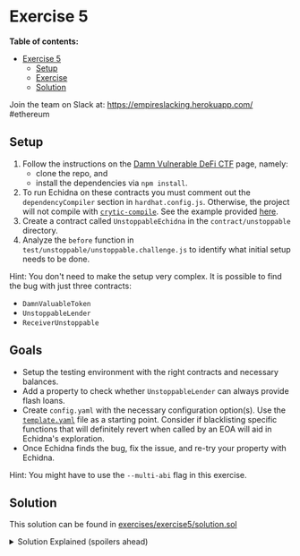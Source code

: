 # Exercise 5

**Table of contents:**

- [Exercise 5](#exercise-5)
  - [Setup](#setup)
  - [Exercise](#exercise)
  - [Solution](#solution)

Join the team on Slack at: https://empireslacking.herokuapp.com/ #ethereum

## Setup

1. Follow the instructions on the [Damn Vulnerable DeFi CTF][ctf] page, namely:
    - clone the repo, and
    - install the dependencies via `npm install`.
2. To run Echidna on these contracts you must comment out the `dependencyCompiler` section in `hardhat.config.js`. Otherwise, the project will not compile with [`crytic-compile`](https://github.com/crytic/crytic-compile). See the example provided [here](./exercises/exercise5/example.hardhat.config.ts).
3. Create a contract called `UnstoppableEchidna` in the `contract/unstoppable` directory.
4. Analyze the `before` function in `test/unstoppable/unstoppable.challenge.js` to identify what initial setup needs to be done.

Hint: You don't need to make the setup very complex. It is possible to find the bug with just three contracts:
  - `DamnValuableToken`
  - `UnstoppableLender`
  - `ReceiverUnstoppable`

## Goals

- Setup the testing environment with the right contracts and necessary balances.
- Add a property to check whether `UnstoppableLender` can always provide flash loans.
- Create `config.yaml` with the necessary configuration option(s). Use the [`template.yaml`](./exercises/exercise5/template.yaml) file as a starting point. 
Consider if blacklisting specific functions that will definitely revert when called by an EOA will aid in Echidna's exploration.
- Once Echidna finds the bug, fix the issue, and re-try your property with Echidna.

Hint: You might have to use the `--multi-abi` flag in this exercise.
## Solution

This solution can be found in [exercises/exercise5/solution.sol](./exercises/exercise5/solution.sol)

[ctf]: https://www.damnvulnerabledefi.xyz/

<details>
<summary>Solution Explained (spoilers ahead)</summary>

The goal of the unstoppable challenge is to realize that `UnstoppableLender` has two modes of tracking its balance: `poolBalance` and `damnValuableToken.balanceOf(address(this))`.

`poolBalance` is added to when someone calls `depositTokens()`.

However, a user can call `damnValuableToken.transfer()` directly and increase the `balanceOf(address(this))` without increasing `poolBalance`.

Now, the two balance trackers are out-of-sync.

When Echidna calls `pool.flashLoan(10)`, the assertion `assert(poolBalance == balanceBefore)` in `UnstoppableLender` will break and the pool can no longer provide flash loans.

See example output below from Echidna:

```bash
$ npx hardhat clean && npx hardhat compile --force && echidna-test . --contract UnstoppableEchidna --multi-abi --config contracts/unstoppable/config.yaml

...

echidna_testFlashLoan: failed!💥  
  Call sequence:
    transfer(0x62d69f6867a0a084c6d313943dc22023bc263691,1296000)

...
```
</details>
